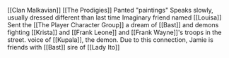 [[Clan Malkavian]]
[[The Prodigies]]
Panted "paintings"
Speaks slowly, usually dressed different than last time
Imaginary friend named [[Louisa]]
Sent the [[The Player Character Group]] a dream of [[Bast]] and demons fighting [[Krista]] and [[Frank Leone]] and [[Frank Wayne]]'s troops in the street.
voice of [[Kupala]], the demon. Due to this connection, Jamie is friends with [[Bast]]
sire of [[Lady Ito]]
